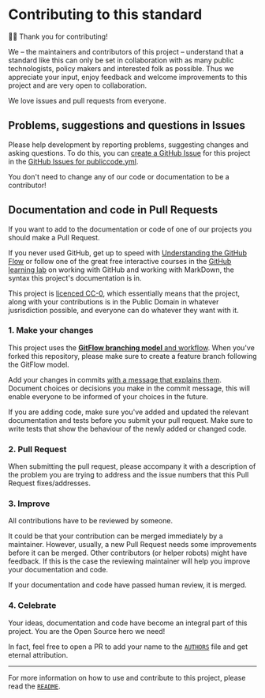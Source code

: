 # Contributing to this standard

🙇‍♀️ Thank you for contributing!

We – the maintainers and contributors of this project – understand that a standard like this can only be set in collaboration with as many public technologists, policy makers and interested folk as possible. Thus we appreciate your input, enjoy feedback and welcome improvements to this project and are very open to collaboration.

We love issues and pull requests from everyone.

## Problems, suggestions and questions in Issues

Please help development by reporting problems, suggesting changes and asking questions. To do this, you can [create a GitHub Issue](https://help.github.com/articles/creating-an-issue/) for this project in the [GitHub Issues for publiccode.yml](https://github.com/publiccodenet/publiccode.yml/issues).

You don't need to change any of our code or documentation to be a contributor!

## Documentation and code in Pull Requests

If you want to add to the documentation or code of one of our projects you should make a Pull Request. 

If you never used GitHub, get up to speed with [Understanding the GitHub Flow](https://guides.github.com/introduction/flow/) or follow one of the great free interactive courses in the [GitHub learning lab](https://lab.github.com/) on working with GitHub and working with MarkDown, the syntax this project's documentation is in.

This project is [licenced CC-0](LICENSE), which essentially means that the project, along with your contributions is in the Public Domain in whatever jusrisdiction possible, and everyone can do whatever they want with it.

### 1. Make your changes

This project uses the [**GitFlow branching model** and workflow](http://nvie.com/posts/a-successful-git-branching-model/). When you've forked this repository, please make sure to create a feature branch following the GitFlow model.

Add your changes in commits [with a message that explains them](https://robots.thoughtbot.com/5-useful-tips-for-a-better-commit-message). Document choices or decisions you make in the commit message, this will enable everyone to be informed of your choices in the future.

If you are adding code, make sure you've added and updated the relevant documentation and tests before you submit your pull request. Make sure to write tests that show the behaviour of the newly added or changed code.

### 2. Pull Request

When submitting the pull request, please accompany it with a description of the problem you are trying to address and the issue numbers that this Pull Request fixes/addresses.

### 3. Improve

All contributions have to be reviewed by someone.

It could be that your contribution can be merged immediately by a maintainer. However, usually, a new Pull Request needs some improvements before it can be merged. Other contributors (or helper robots) might have feedback. If this is the case the reviewing maintainer will help you improve your documentation and code.

If your documentation and code have passed human review, it is merged.

### 4. Celebrate

Your ideas, documentation and code have become an integral part of this project. You are the Open Source hero we need! 

In fact, feel free to open a PR to add your name to the [`AUTHORS`](AUTHORS) file and get eternal attribution.

---

For more information on how to use and contribute to this project, please read the [`README`](README.md).
